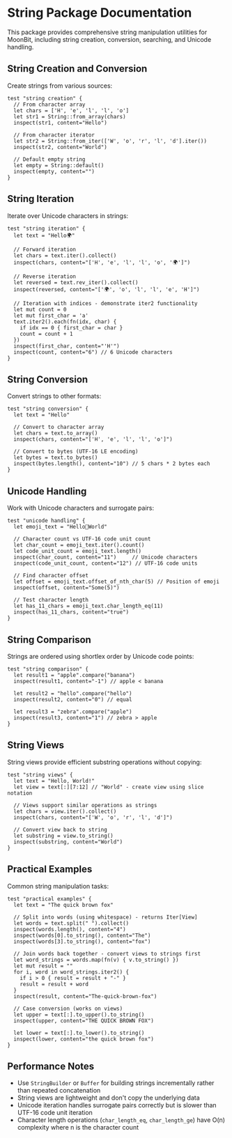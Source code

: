 # String Package Documentation

This package provides comprehensive string manipulation utilities for MoonBit, including string creation, conversion, searching, and Unicode handling.

## String Creation and Conversion

Create strings from various sources:

```moonbit
test "string creation" {
  // From character array
  let chars = ['H', 'e', 'l', 'l', 'o']
  let str1 = String::from_array(chars)
  inspect(str1, content="Hello")

  // From character iterator
  let str2 = String::from_iter(['W', 'o', 'r', 'l', 'd'].iter())
  inspect(str2, content="World")

  // Default empty string
  let empty = String::default()
  inspect(empty, content="")
}
```

## String Iteration

Iterate over Unicode characters in strings:

```moonbit
test "string iteration" {
  let text = "Hello🌍"
  
  // Forward iteration
  let chars = text.iter().collect()
  inspect(chars, content="['H', 'e', 'l', 'l', 'o', '🌍']")
  
  // Reverse iteration
  let reversed = text.rev_iter().collect()
  inspect(reversed, content="['🌍', 'o', 'l', 'l', 'e', 'H']")
  
  // Iteration with indices - demonstrate iter2 functionality
  let mut count = 0
  let mut first_char = 'a'
  text.iter2().each(fn(idx, char) { 
    if idx == 0 { first_char = char }
    count = count + 1
  })
  inspect(first_char, content="'H'")
  inspect(count, content="6") // 6 Unicode characters
}
```

## String Conversion

Convert strings to other formats:

```moonbit
test "string conversion" {
  let text = "Hello"
  
  // Convert to character array
  let chars = text.to_array()
  inspect(chars, content="['H', 'e', 'l', 'l', 'o']")
  
  // Convert to bytes (UTF-16 LE encoding)
  let bytes = text.to_bytes()
  inspect(bytes.length(), content="10") // 5 chars * 2 bytes each
}
```

## Unicode Handling

Work with Unicode characters and surrogate pairs:

```moonbit
test "unicode handling" {
  let emoji_text = "Hello🤣World"
  
  // Character count vs UTF-16 code unit count
  let char_count = emoji_text.iter().count()
  let code_unit_count = emoji_text.length()
  inspect(char_count, content="11")     // Unicode characters
  inspect(code_unit_count, content="12") // UTF-16 code units
  
  // Find character offset
  let offset = emoji_text.offset_of_nth_char(5) // Position of emoji
  inspect(offset, content="Some(5)")
  
  // Test character length
  let has_11_chars = emoji_text.char_length_eq(11)
  inspect(has_11_chars, content="true")
}
```

## String Comparison

Strings are ordered using shortlex order by Unicode code points:

```moonbit
test "string comparison" {
  let result1 = "apple".compare("banana")
  inspect(result1, content="-1") // apple < banana
  
  let result2 = "hello".compare("hello")
  inspect(result2, content="0") // equal
  
  let result3 = "zebra".compare("apple")
  inspect(result3, content="1") // zebra > apple
}
```

## String Views

String views provide efficient substring operations without copying:

```moonbit
test "string views" {
  let text = "Hello, World!"
  let view = text[:][7:12] // "World" - create view using slice notation
  
  // Views support similar operations as strings
  let chars = view.iter().collect()
  inspect(chars, content="['W', 'o', 'r', 'l', 'd']")
  
  // Convert view back to string
  let substring = view.to_string()
  inspect(substring, content="World")
}
```

## Practical Examples

Common string manipulation tasks:

```moonbit
test "practical examples" {
  let text = "The quick brown fox"
  
  // Split into words (using whitespace) - returns Iter[View]
  let words = text.split(" ").collect()
  inspect(words.length(), content="4")
  inspect(words[0].to_string(), content="The")
  inspect(words[3].to_string(), content="fox")
  
  // Join words back together - convert views to strings first
  let word_strings = words.map(fn(v) { v.to_string() })
  let mut result = ""
  for i, word in word_strings.iter2() {
    if i > 0 { result = result + "-" }
    result = result + word
  }
  inspect(result, content="The-quick-brown-fox")
  
  // Case conversion (works on views)
  let upper = text[:].to_upper().to_string()
  inspect(upper, content="THE QUICK BROWN FOX")
  
  let lower = text[:].to_lower().to_string()
  inspect(lower, content="the quick brown fox")
}
```

## Performance Notes

- Use `StringBuilder` or `Buffer` for building strings incrementally rather than repeated concatenation
- String views are lightweight and don't copy the underlying data
- Unicode iteration handles surrogate pairs correctly but is slower than UTF-16 code unit iteration
- Character length operations (`char_length_eq`, `char_length_ge`) have O(n) complexity where n is the character count

